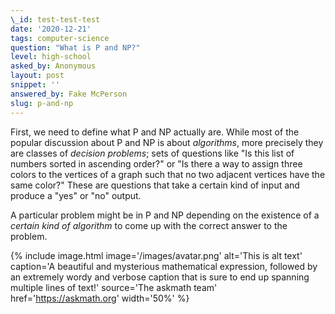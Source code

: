 ```yaml
---
\_id: test-test-test
date: '2020-12-21'
tags: computer-science
question: "What is P and NP?"
level: high-school
asked_by: Anonymous
layout: post
snippet: ''
answered_by: Fake McPerson
slug: p-and-np
---
```

First, we need to define what $\mathrm{P}$ and $\mathrm{NP}$ actually are.  While most of the popular discussion about $\mathrm{P}$ and $\mathrm{NP}$ is about *algorithms*, more precisely they are classes of *decision problems*; sets of questions like "Is this list of numbers sorted in ascending order?" or "Is there a way to assign three colors to the vertices of a graph such that no two adjacent vertices have the same color?"  These are questions that take a certain kind of input and produce a "yes" or "no" output.

A particular problem might be in $\mathrm{P}$ and $\mathrm{NP}$ depending on the existence of a *certain kind of algorithm* to come up with the correct answer to the problem.


{% include 
    image.html 
    image='/images/avatar.png' 
    alt='This is alt text' 
    caption='A beautiful and mysterious mathematical expression, 
    followed by an extremely wordy and verbose caption 
    that is sure to end up spanning multiple lines of text!'
    source='The askmath team'
    href='https://askmath.org'
    width='50%' 
%}


